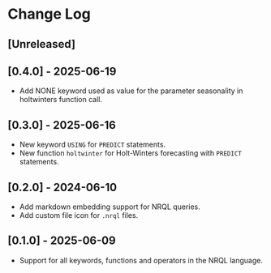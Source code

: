 # Change Log

## [Unreleased]

## [0.4.0] - 2025-06-19

* Add NONE keyword used as value for the parameter seasonality in holtwinters
  function call.

## [0.3.0] - 2025-06-16

* New keyword `USING` for `PREDICT` statements.
* New function `holtwinter` for Holt-Winters forecasting with `PREDICT`
  statements.

## [0.2.0] - 2024-06-10

* Add markdown embedding support for NRQL queries.
* Add custom file icon for `.nrql` files.

## [0.1.0] - 2025-06-09

* Support for all keywords, functions and operators in the NRQL language.
